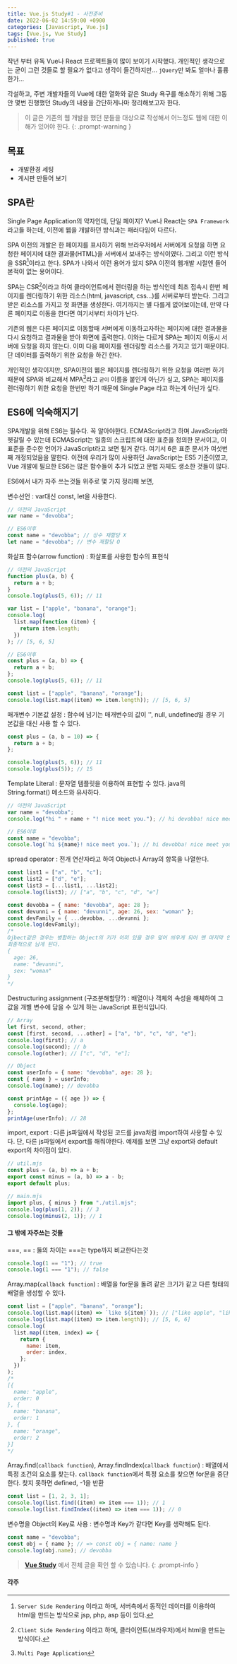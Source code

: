 ```yaml
---
title: Vue.js Study#1 - 사전준비
date: 2022-06-02 14:59:00 +0900
categories: [Javascript, Vue.js]
tags: [Vue.js, Vue Study]
published: true
---
```


작년 부터 유독 Vue나 React 프로젝트들이 많이 보이기 시작했다.
개인적인 생각으로는 굳이 그런 것들로 할 필요가 없다고 생각이 들긴하지만...
`jQuery`만 봐도 얼마나 훌륭한가...

각설하고, 주변 개발자들의 Vue에 대한 열화와 같은 Study 욕구를 해소하기 위해 그동안 몇번 진행했던 Study의 내용을 간단하게나마 정리해보고자 한다.

<!-- prettier-ignore -->
> 이 글은 기존의 웹 개발을 했던 분들을 대상으로 작성해서 어느정도 웹에 대한 이해가 있어야 한다.
{: .prompt-warning }

## 목표

- 개발환경 세팅
- 게시판 만들어 보기

## SPA란

Single Page Application의 약자인데, 단일 페이지? Vue나 React는 `SPA Framework`라고들 하는데, 이전에 웹을 개발하던 방식과는 패러다임이 다르다.

SPA 이전의 개발은 한 페이지를 표시하기 위해 브라우저에서 서버에게 요청을 하면 요청한 페이지에 대한 결과물(HTML)을 서버에서 보내주는 방식이였다.
그리고 이런 방식을 SSR[^ssr]이라고 한다. SPA가 나와서 이런 용어가 있지 SPA 이전의 웹개발 시절엔 들어본적이 없는 용어이다.

SPA는 CSR[^csr]이라고 하여 클라이언트에서 렌더링을 하는 방식인데 최초 접속시 한번 페이지를 렌더링하기 위한 리소스(html, javascript, css...)를 서버로부터 받는다.
그리고 받은 리소스를 가지고 첫 화면을 생성한다. 여기까지는 별 다를게 없어보이는데, 만약 다른 페이지로 이동을 한다면 여기서부터 차이가 난다.

기존의 웹은 다른 페이지로 이동할때 서버에게 이동하고자하는 페이지에 대한 결과물을 다시 요청하고 결과물을 받아 화면에 출력한다.
이와는 다르게 SPA는 페이지 이동시 서버에 요청을 하지 않는다. 이미 다음 페이지를 렌더링할 리소스를 가지고 있기 때문이다. 단 데이터를 출력하기 위한 요청을 하긴 한다.

개인적인 생각이지만, SPA이전의 웹은 페이지를 렌더링하기 위한 요청을 여러번 하기 때문에 SPA와 비교해서 MPA[^mpa]라고 `굳이` 이름을 붙인게 아닌가 싶고,
SPA는 페이지를 렌더링하기 위한 요청을 한번만 하기 때문에 Single Page 라고 하는게 아닌가 싶다.

## ES6에 익숙해지기

SPA개발을 위해 ES6는 필수다. 꼭 알아야한다.
ECMAScript라고 하며 JavaScript와 헷갈릴 수 있는데 ECMAScript는 일종의 스크립트에 대한 표준을 정의한 문서이고, 이 표준을 준수한 언어가 JavaScript라고 보면 될거 같다.
여기서 6은 표준 문서가 여섯번째 개정되었음을 말한다.
이전에 우리가 많이 사용하던 JavaScript는 ES5 기준이였고, Vue 개발에 필요한 ES6는 많은 함수들이 추가 되었고 문법 자체도 생소한 것들이 많다.

ES6에서 내가 자주 쓰는것들 위주로 몇 가지 정리해 보면,

변수선언
: var대신 const, let을 사용한다.

```javascript
// 이전의 JavaScript
var name = "devobba";

// ES6이후
const name = "devobba"; // 상수 재할당 X
let name = "devobba"; // 변수 재할당 O
```

화살표 함수(arrow function)
: 화살표를 사용한 함수의 표현식

```javascript
// 이전의 JavaScript
function plus(a, b) {
  return a + b;
}
console.log(plus(5, 6)); // 11

var list = ["apple", "banana", "orange"];
console.log(
  list.map(function (item) {
    return item.length;
  })
); // [5, 6, 5]

// ES6이후
const plus = (a, b) => {
  return a + b;
};
console.log(plus(5, 6)); // 11

const list = ["apple", "banana", "orange"];
console.log(list.map((item) => item.length)); // [5, 6, 5]
```

매개변수 기본값 설정
: 함수에 넘기는 매개변수의 값이 '', null, undefined일 경우 기본값을 대신 사용 할 수 있다.

```javascript
const plus = (a, b = 10) => {
  return a + b;
};

console.log(plus(5, 6)); // 11
console.log(plus(5)); // 15
```

Template Literal
: 문자열 템플릿을 이용하여 표현할 수 있다. java의 String.format() 메소드와 유사하다.

```javascript
// 이전의 JavaScript
var name = "devobba";
console.log("hi " + name + "! nice meet you."); // hi devobba! nice meet you.

// ES6이후
const name = "devobba";
console.log(`hi ${name}! nice meet you.`); // hi devobba! nice meet you.
```

spread operator
: 전개 연산자라고 하여 Object나 Array의 항목을 나열한다.

```javascript
const list1 = ["a", "b", "c"];
const list2 = ["d", "e"];
const list3 = [...list1, ...list2];
console.log(list3); // ["a", "b", "c", "d", "e"]

const devobba = { name: "devobba", age: 28 };
const devunni = { name: "devunni", age: 26, sex: "woman" };
const devFamily = { ...devobba, ...devunni };
console.log(devFamily);
/*
Ojbect같은 경우는 병합하는 Object의 키가 이미 있을 경우 덮어 씌우게 되어 맨 마지막 인자의 값이
최종적으로 남게 된다.
{
  age: 26,
  name: "devunni",
  sex: "woman"
}
*/
```

Destructuring assignment (구조분해할당?)
: 배열이나 객체의 속성을 해체하여 그 값을 개별 변수에 담을 수 있게 하는 JavaScript 표현식입니다.

```javascript
// Array
let first, second, other;
const [first, second, ...other] = ["a", "b", "c", "d", "e"];
console.log(first); // a
console.log(second); // b
console.log(other); // ["c", "d", "e"];

// Object
const userInfo = { name: "devobba", age: 28 };
const { name } = userInfo;
console.log(name); // devobba

const printAge = ({ age }) => {
  console.log(age);
};
printAge(userInfo); // 28
```

import, export
: 다른 js파일에서 작성된 코드를 java처럼 import하여 사용할 수 있다. 단, 다른 js파일에서 export를 해줘야한다. 예제를 보면 그냥 export와 default export의 차이점이 있다.

```javascript
// util.mjs
const plus = (a, b) => a + b;
export const minus = (a, b) => a - b;
export default plus;

// main.mjs
import plus, { minus } from "./util.mjs";
console.log(plus(1, 2)); // 3
console.log(minus(2, 1)); // 1
```

#### 그 밖에 자주쓰는 것들

===, ==
: 둘의 차이는 ===는 type까지 비교한다는것

```javascript
console.log(1 == "1"); // true
console.log(1 === "1"); // false
```

Array.map(`callback function`)
: 배열을 for문을 돌려 같은 크기가 같고 다른 형태의 배열을 생성할 수 있다.

```javascript
const list = ["apple", "banana", "orange"];
console.log(list.map((item) => `like ${item}`)); // ["like apple", "like banana", "like orange"]
console.log(list.map((item) => item.length)); // [5, 6, 6]
console.log(
  list.map((item, index) => {
    return {
      name: item,
      order: index,
    };
  })
);
/*
[{
  name: "apple",
  order: 0
}, {
  name: "banana",
  order: 1
}, {
  name: "orange",
  order: 2
}]
*/
```

Array.find(`callback function`), Array.findIndex(`callback function`)
: 배열에서 특정 조건의 요소를 찾는다. `callback function`에서 특정 요소를 찾으면 for문을 중단한다. 찾지 못하면 defined, -1을 반환

```javascript
const list = [1, 2, 3, 1];
console.log(list.find((item) => item === 1)); // 1
console.log(list.findIndex((item) => item === 1)); // 0
```

변수명을 Object의 Key로 사용
: 변수명과 Key가 같다면 Key를 생략해도 된다.

```javascript
const name = "devobba";
const obj = { name }; // => const obj = { name: name }
console.log(obj.name); // devobba
```

<!-- prettier-ignore -->
> [**Vue Study**](/tags/vue-study) 에서 전체 글을 확인 할 수 있습니다.
{: .prompt-info }

#### 각주

[^ssr]: `Server Side Rendering` 이라고 하며, 서버측에서 동적인 데이터를 이용하여 html을 만드는 방식으로 jsp, php, asp 등이 있다.
[^csr]: `Client Side Rendering` 이라고 하며, 클라이언트(브라우저)에서 html을 만드는 방식이다.
[^mpa]: `Multi Page Application`
